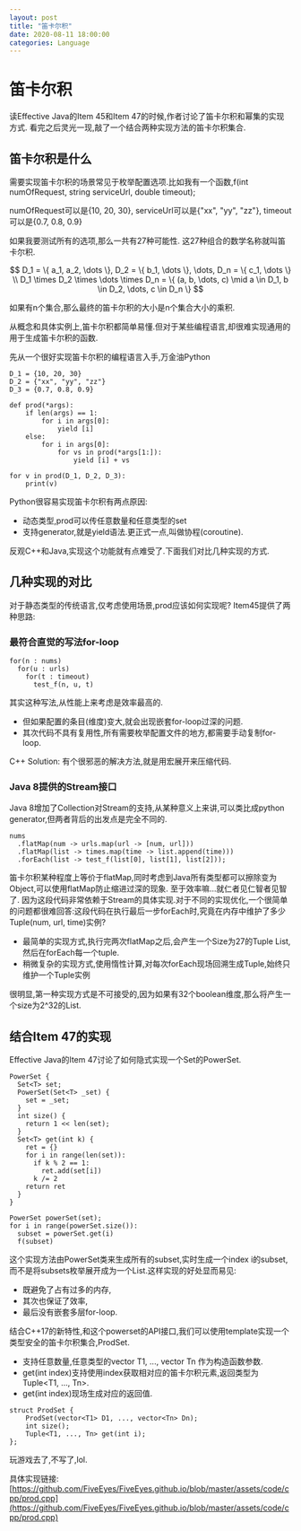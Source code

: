 ```yaml
---
layout: post
title: "笛卡尔积"
date: 2020-08-11 18:00:00
categories: Language
---
```


# 笛卡尔积

读Effective Java的Item 45和Item 47的时候,作者讨论了笛卡尔积和幂集的实现方式. 看完之后灵光一现,敲了一个结合两种实现方法的笛卡尔积集合.

## 笛卡尔积是什么

需要实现笛卡尔积的场景常见于枚举配置选项.比如我有一个函数,f(int numOfRequest, string serviceUrl, double timeout);

numOfRequest可以是{10, 20, 30}, serviceUrl可以是{"xx", "yy", "zz"}, timeout可以是{0.7, 0.8, 0.9}

如果我要测试所有的选项,那么一共有27种可能性. 这27种组合的数学名称就叫笛卡尔积.

$$
D_1 = \{ a_1, a_2, \dots \}, D_2 = \{ b_1, \dots \}, \dots, D_n = \{ c_1, \dots \} \\
D_1 \times D_2 \times \dots \times D_n = \{ (a, b, \dots, c) \mid a \in D_1, b \in D_2, \dots, c \in D_n \}
$$

如果有n个集合,那么最终的笛卡尔积的大小是n个集合大小的乘积.

从概念和具体实例上,笛卡尔积都简单易懂.但对于某些编程语言,却很难实现通用的用于生成笛卡尔积的函数.

先从一个很好实现笛卡尔积的编程语言入手,万金油Python

```
D_1 = {10, 20, 30}
D_2 = {"xx", "yy", "zz"}
D_3 = {0.7, 0.8, 0.9}

def prod(*args):
    if len(args) == 1:
        for i in args[0]:
            yield [i]
    else:
        for i in args[0]:
            for vs in prod(*args[1:]):
                yield [i] + vs

for v in prod(D_1, D_2, D_3):
    print(v)
```

Python很容易实现笛卡尔积有两点原因:
  - 动态类型,prod可以传任意数量和任意类型的set
  - 支持generator,就是yield语法.更正式一点,叫做协程(coroutine).
  
反观C++和Java,实现这个功能就有点难受了.下面我们对比几种实现的方式.

## 几种实现的对比

对于静态类型的传统语言,仅考虑使用场景,prod应该如何实现呢? Item45提供了两种思路:

### 最符合直觉的写法for-loop

```
for(n : nums)
  for(u : urls)
    for(t : timeout)
      test_f(n, u, t)
```

其实这种写法,从性能上来考虑是效率最高的.
  - 但如果配置的条目(维度)变大,就会出现嵌套for-loop过深的问题.
  - 其次代码不具有复用性,所有需要枚举配置文件的地方,都需要手动复制for-loop.

C++ Solution: 有个很邪恶的解决方法,就是用宏展开来压缩代码.

### Java 8提供的Stream接口

Java 8增加了Collection对Stream的支持,从某种意义上来讲,可以类比成python generator,但两者背后的出发点是完全不同的.

```
nums
  .flatMap(num -> urls.map(url -> [num, url]))
  .flatMap(list -> times.map(time -> list.append(time)))
  .forEach(list -> test_f(list[0], list[1], list[2]));
```

笛卡尔积某种程度上等价于flatMap,同时考虑到Java所有类型都可以擦除变为Object,可以使用flatMap防止缩进过深的现象.
至于效率嘛...就仁者见仁智者见智了. 因为这段代码非常依赖于Stream的具体实现.对于不同的实现优化,一个很简单的问题都很难回答:这段代码在执行最后一步forEach时,究竟在内存中维护了多少Tuple(num, url, time)实例?
  - 最简单的实现方式,执行完两次flatMap之后,会产生一个Size为27的Tuple List,然后在forEach每一个tuple.
  - 稍微复杂的实现方式,使用惰性计算,对每次forEach现场回溯生成Tuple,始终只维护一个Tuple实例

很明显,第一种实现方式是不可接受的,因为如果有32个boolean维度,那么将产生一个size为2^32的List.

## 结合Item 47的实现

Effective Java的Item 47讨论了如何隐式实现一个Set<T>的PowerSet.

```
PowerSet {
  Set<T> set;
  PowerSet(Set<T> _set) {
    set = _set;
  }
  int size() {
    return 1 << len(set);
  }
  Set<T> get(int k) {
    ret = {}
    for i in range(len(set)):
      if k % 2 == 1:
        ret.add(set[i])
      k /= 2
    return ret
  }
}

PowerSet powerSet(set);
for i in range(powerSet.size()):
  subset = powerSet.get(i)
  f(subset)
```

这个实现方法由PowerSet类来生成所有的subset,实时生成一个index i的subset,而不是将subsets枚举展开成为一个List.这样实现的好处显而易见:
  - 既避免了占有过多的内存,
  - 其次也保证了效率,
  - 最后没有嵌套多层for-loop.

结合C++17的新特性,和这个powerset的API接口,我们可以使用template实现一个类型安全的笛卡尔积集合,ProdSet.
  - 支持任意数量,任意类型的vector T1, ..., vector Tn 作为构造函数参数.
  - get(int index)支持使用index获取相对应的笛卡尔积元素,返回类型为Tuple<T1, ..., Tn>.
  - get(int index)现场生成对应的返回值.
  
```
struct ProdSet {
    ProdSet(vector<T1> D1, ..., vector<Tn> Dn);
    int size();
    Tuple<T1, ..., Tn> get(int i);
};
```

玩游戏去了,不写了,lol.

具体实现链接: [https://github.com/FiveEyes/FiveEyes.github.io/blob/master/assets/code/cpp/prod.cpp](https://github.com/FiveEyes/FiveEyes.github.io/blob/master/assets/code/cpp/prod.cpp)


